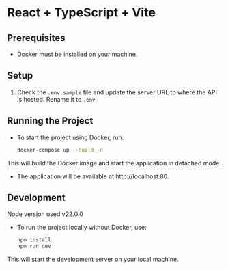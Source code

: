 # React + TypeScript + Vite

## Prerequisites

- Docker must be installed on your machine.

## Setup

1. Check the `.env.sample` file and update the server URL to where the API is hosted. Rename it to `.env`.

## Running the Project

- To start the project using Docker, run:

  ```bash
  docker-compose up --build -d
  ```
  
This will build the Docker image and start the application in detached mode.

- The application will be available at http://localhost:80.

## Development

Node version used v22.0.0

- To run the project locally without Docker, use:

  ```bash
  npm install
  npm run dev
  ```
This will start the development server on your local machine.

